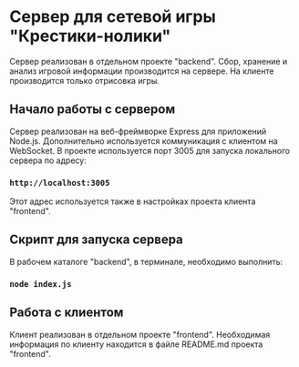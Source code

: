 # Сервер для сетевой игры "Крестики-нолики"

Сервер реализован в отдельном проекте "backend".
Сбор, хранение и анализ игровой информации производится на сервере. 
На клиенте производится только отрисовка игры.

## Начало работы с сервером

Сервер реализован на веб-фреймворке Express для приложений Node.js.
Дополнительно используется коммуникация с клиентом на WebSocket.
В проекте используется порт 3005 для запуска локального сервера по адресу:

### `http://localhost:3005`

Этот адрес используется также в настройках проекта клиента "frontend".

## Скрипт для запуска сервера

В рабочем каталоге "backend", в терминале, необходимо выполнить:

### `node index.js`

## Работа с клиентом

Клиент реализован в отдельном проекте "frontend".
Необходимая информация по клиенту находится в файле README.md проекта "frontend".
